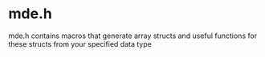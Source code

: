 # mde.h
mde.h contains macros that generate array structs
 and useful functions for these structs from your specified data type
